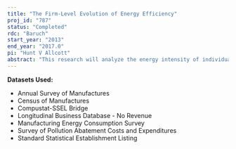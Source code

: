 ```yaml
---
title: "The Firm-Level Evolution of Energy Efficiency"
proj_id: "787"
status: "Completed"
rdc: "Baruch"
start_year: "2013"
end_year: "2017.0"
pi: "Hunt V Allcott"
abstract: "This research will analyze the energy intensity of individual manufacturing establishments in order to understand how dynamics such as entry, exit, and within-plant changes contribute to trends in the energy intensity of the overall economy. This project will benefit the Census Bureau by examining the quality of energy expenditure data in the Census of Manufacturers and Annual Survey of Manufacturers, and the implications of different imputation procedures – regression imputation, hot-decking, and single vs. multiple imputation – on statistics derived from the data."
---
```


**Datasets Used:**

  - Annual Survey of Manufactures 
  - Census of Manufactures 
  - Compustat-SSEL Bridge 
  - Longitudinal Business Database - No Revenue 
  - Manufacturing Energy Consumption Survey 
  - Survey of Pollution Abatement Costs and Expenditures 
  - Standard Statistical Establishment Listing 

